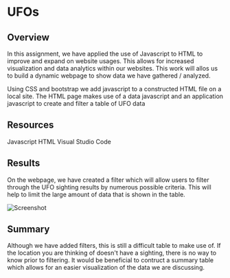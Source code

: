 # UFOs

## Overview

In this assignment, we have applied the use of Javascript to HTML to improve and expand on website usages.  This allows for increased visualization and data analytics within our websites.  This work will allos us to build a dynamic webpage to show data we have gathered / analyzed.

Using CSS and bootstrap we add javascript to a constructed HTML file on a local site.  The HTML page makes use of a data javascript and an application javascript to create and filter a table of UFO data

## Resources

Javascript
HTML
Visual Studio Code

## Results

On the webpage, we have created a filter which will allow users to filter through the UFO sighting results by numerous possible criteria.  This will help to limit the large amount of data that is shown in the table.  

![Screenshot](https://user-images.githubusercontent.com/107594247/188369266-dd4e62f1-aacf-4454-a1f5-c75302a37fe0.jpg)



## Summary

Although we have added filters, this is still a difficult table to make use of.  If the location you are thinking of doesn't have a sighting, there is no way to know prior to filtering.  It would be beneficial to contruct a summary table which allows for an easier visualization of the data we are discussing.  

